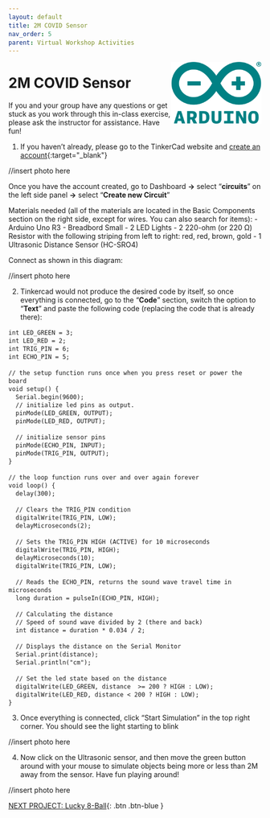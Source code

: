 ```yaml
---
layout: default
title: 2M COVID Sensor
nav_order: 5
parent: Virtual Workshop Activities
---
```

<img src="..\images\arduino-icon.png" alt="arduino icon" style="float:right;width:180px;">

# 2M COVID Sensor

If you and your group have any questions or get stuck as you work through this in-class exercise, please ask the instructor for assistance.  Have fun!

1. If you haven’t already, please go to the TinkerCad website and [create an account](https://www.tinkercad.com/){:target="_blank"}

//insert photo here

Once you have the account created, go to Dashboard **->** select “**circuits**” on the left side panel **->** select “**Create new Circuit**”

Materials needed (all of the materials are located in the Basic Components section on the right side, except for wires. You can also search for items):
          - Arduino Uno R3
          - Breadbord Small
          - 2 LED Lights
          - 2 220-ohm (or 220 &Omega;) Resistor with the following striping from left to right: red, red, brown, gold
          - 1 Ultrasonic Distance Sensor (HC-SRO4)

Connect as shown in this diagram:

//insert photo here

2. Tinkercad would not produce the desired code by itself, so once everything is connected, go to the “**Code**” section, switch the option to “**Text**” and paste the following code (replacing the code that is already there):

```
int LED_GREEN = 3;
int LED_RED = 2;
int TRIG_PIN = 6;
int ECHO_PIN = 5;

// the setup function runs once when you press reset or power the board
void setup() {
  Serial.begin(9600);
  // initialize led pins as output.
  pinMode(LED_GREEN, OUTPUT);
  pinMode(LED_RED, OUTPUT);
  
  // initialize sensor pins
  pinMode(ECHO_PIN, INPUT);
  pinMode(TRIG_PIN, OUTPUT);
}

// the loop function runs over and over again forever
void loop() {
  delay(300);
  
  // Clears the TRIG_PIN condition
  digitalWrite(TRIG_PIN, LOW);
  delayMicroseconds(2);
  
  // Sets the TRIG_PIN HIGH (ACTIVE) for 10 microseconds
  digitalWrite(TRIG_PIN, HIGH);
  delayMicroseconds(10);
  digitalWrite(TRIG_PIN, LOW);
  
  // Reads the ECHO_PIN, returns the sound wave travel time in microseconds
  long duration = pulseIn(ECHO_PIN, HIGH);
  
  // Calculating the distance
  // Speed of sound wave divided by 2 (there and back)
  int distance = duration * 0.034 / 2; 
  
  // Displays the distance on the Serial Monitor
  Serial.print(distance);
  Serial.println("cm");

  // Set the led state based on the distance
  digitalWrite(LED_GREEN, distance  >= 200 ? HIGH : LOW);
  digitalWrite(LED_RED, distance < 200 ? HIGH : LOW);
}
```

3. Once everything is connected, click “Start Simulation” in the top right corner. You should see the light starting to blink

//insert photo here

4. Now click on the Ultrasonic sensor, and then move the green button around with your mouse to simulate objects being more or less than 2M away from the sensor. Have fun playing around!

//insert photo here

[NEXT PROJECT: Lucky 8-Ball](lucky_8-ball.html){: .btn .btn-blue }
